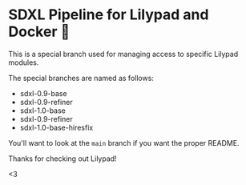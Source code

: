 # SDXL Pipeline for Lilypad and Docker 🐋
This is a special branch used for managing access to specific Lilypad modules.

The special branches are named as follows:

* sdxl-0.9-base
* sdxl-0.9-refiner
* sdxl-1.0-base
* sdxl-0.9-refiner
* sdxl-1.0-base-hiresfix

You'll want to look at the `main` branch if you want the proper README.

Thanks for checking out Lilypad!

<3
